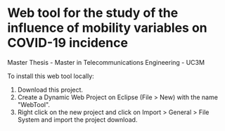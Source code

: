 # Web tool for the study of the influence of mobility variables on COVID-19 incidence
Master Thesis - Master in Telecommunications Engineering - UC3M

To install this web tool locally:
1. Download this project.
2. Create a Dynamic Web Project on Eclipse (File > New) with the name "WebTool".
3. Right click on the new project and click on Import > General > File System and import the project download.

